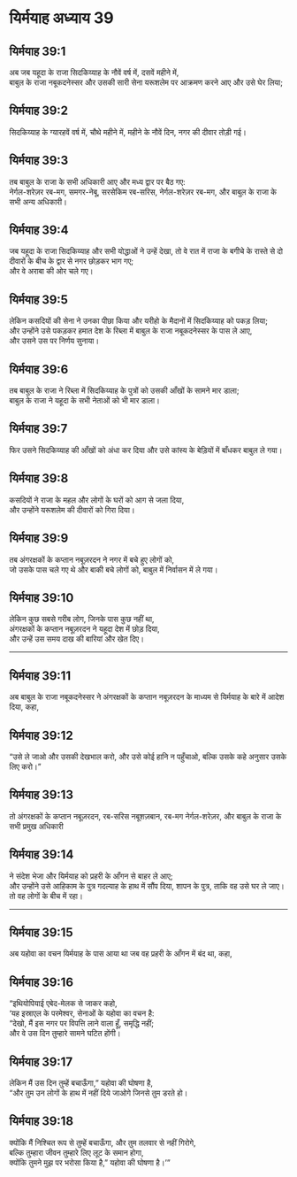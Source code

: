# यिर्मयाह अध्याय 39

## यिर्मयाह 39:1  
अब जब यहूदा के राजा सिदकिय्याह के नौवें वर्ष में, दसवें महीने में,  
बाबुल के राजा नबूकदनेस्सर और उसकी सारी सेना यरूशलेम पर आक्रमण करने आए और उसे घेर लिया;

## यिर्मयाह 39:2  
सिदकिय्याह के ग्यारहवें वर्ष में, चौथे महीने में, महीने के नौवें दिन, नगर की दीवार तोड़ी गई।

## यिर्मयाह 39:3  
तब बाबुल के राजा के सभी अधिकारी आए और मध्य द्वार पर बैठ गए:  
नेर्गल-शरेज़र रब-मग, समगर-नेबू, सरसेकिम रब-सरिस, नेर्गल-शरेज़र रब-मग, और बाबुल के राजा के सभी अन्य अधिकारी।

## यिर्मयाह 39:4  
जब यहूदा के राजा सिदकिय्याह और सभी योद्धाओं ने उन्हें देखा, तो वे रात में राजा के बगीचे के रास्ते से दो दीवारों के बीच के द्वार से नगर छोड़कर भाग गए;  
और वे अराबा की ओर चले गए।

## यिर्मयाह 39:5  
लेकिन कसदियों की सेना ने उनका पीछा किया और यरीहो के मैदानों में सिदकिय्याह को पकड़ लिया;  
और उन्होंने उसे पकड़कर हमात देश के रिब्ला में बाबुल के राजा नबूकदनेस्सर के पास ले आए,  
और उसने उस पर निर्णय सुनाया।

## यिर्मयाह 39:6  
तब बाबुल के राजा ने रिब्ला में सिदकिय्याह के पुत्रों को उसकी आँखों के सामने मार डाला;  
बाबुल के राजा ने यहूदा के सभी नेताओं को भी मार डाला।

## यिर्मयाह 39:7  
फिर उसने सिदकिय्याह की आँखों को अंधा कर दिया और उसे कांस्य के बेड़ियों में बाँधकर बाबुल ले गया।

## यिर्मयाह 39:8  
कसदियों ने राजा के महल और लोगों के घरों को आग से जला दिया,  
और उन्होंने यरूशलेम की दीवारों को गिरा दिया।

## यिर्मयाह 39:9  
तब अंगरक्षकों के कप्तान नबूज़रदन ने नगर में बचे हुए लोगों को,  
जो उसके पास चले गए थे और बाकी बचे लोगों को, बाबुल में निर्वासन में ले गया।

## यिर्मयाह 39:10  
लेकिन कुछ सबसे गरीब लोग, जिनके पास कुछ नहीं था,  
अंगरक्षकों के कप्तान नबूज़रदन ने यहूदा देश में छोड़ दिया,  
और उन्हें उस समय दाख की बारियां और खेत दिए।

---

## यिर्मयाह 39:11  
अब बाबुल के राजा नबूकदनेस्सर ने अंगरक्षकों के कप्तान नबूज़रदन के माध्यम से यिर्मयाह के बारे में आदेश दिया, कहा,

## यिर्मयाह 39:12  
“उसे ले जाओ और उसकी देखभाल करो, और उसे कोई हानि न पहुँचाओ, बल्कि उसके कहे अनुसार उसके लिए करो।”

## यिर्मयाह 39:13  
तो अंगरक्षकों के कप्तान नबूज़रदन, रब-सरिस नबूशज़बान, रब-मग नेर्गल-शरेज़र, और बाबुल के राजा के सभी प्रमुख अधिकारी

## यिर्मयाह 39:14  
ने संदेश भेजा और यिर्मयाह को प्रहरी के आँगन से बाहर ले आए;  
और उन्होंने उसे आहिकाम के पुत्र गदल्याह के हाथ में सौंप दिया, शापन के पुत्र, ताकि वह उसे घर ले जाए।  
तो वह लोगों के बीच में रहा।

---

## यिर्मयाह 39:15  
अब यहोवा का वचन यिर्मयाह के पास आया था जब वह प्रहरी के आँगन में बंद था, कहा,

## यिर्मयाह 39:16  
“इथियोपियाई एबेद-मेलक से जाकर कहो,  
‘यह इस्राएल के परमेश्वर, सेनाओं के यहोवा का वचन है:  
“देखो, मैं इस नगर पर विपत्ति लाने वाला हूँ, समृद्धि नहीं;  
और वे उस दिन तुम्हारे सामने घटित होंगी।

## यिर्मयाह 39:17  
लेकिन मैं उस दिन तुम्हें बचाऊँगा,” यहोवा की घोषणा है,  
“और तुम उन लोगों के हाथ में नहीं दिये जाओगे जिनसे तुम डरते हो।

## यिर्मयाह 39:18  
क्योंकि मैं निश्चित रूप से तुम्हें बचाऊँगा, और तुम तलवार से नहीं गिरोगे,  
बल्कि तुम्हारा जीवन तुम्हारे लिए लूट के समान होगा,  
क्योंकि तुमने मुझ पर भरोसा किया है,” यहोवा की घोषणा है।’”
